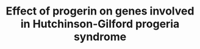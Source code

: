 ---
annotations:
- type: Pathway Ontology
  value: disease pathway
- type: Disease Ontology
  value: progeria
authors:
- Lorasimons
- DeSl
- Fehrhart
- Eweitz
communities:
- RareDiseases
description: The effect of progerin on the involved genes in HGPS. Each coloured box
  shows a different element of the pathway. The red box on the upper right shows that
  upregulation of the p53 pathway leads to apoptosis and senescence. The box beneath
  the red one, the purple one, indicates the inhibition of the Wnt pathway by progerin
  which results in bone abnormalities. The blue box portraits the epigenetic changes
  done by heterochromatin and euchromatin silencing. The green box shows that progerin
  activates SKIP which stimulates the Notch signaling pathway. The orange box surrounds
  the Mi-2/NuRD complex which is depleted by progerin leading mainly to epigenetic
  changes. The final yellow box shows the inhibition of SERBP1 by progerin resulting
  in dysfunctional adipose tissue. Legend shows basic and MIM-interactions and indication
  for methylation.
last-edited: 2021-05-09
organisms:
- Homo sapiens
redirect_from:
- /index.php/Pathway:WP4320
- /instance/WP4320
schema-jsonld:
- '@context': https://schema.org/
  '@id': https://wikipathways.github.io/pathways/WP4320.html
  '@type': Dataset
  creator:
    '@type': Organization
    name: WikiPathways
  description: The effect of progerin on the involved genes in HGPS. Each coloured
    box shows a different element of the pathway. The red box on the upper right shows
    that upregulation of the p53 pathway leads to apoptosis and senescence. The box
    beneath the red one, the purple one, indicates the inhibition of the Wnt pathway
    by progerin which results in bone abnormalities. The blue box portraits the epigenetic
    changes done by heterochromatin and euchromatin silencing. The green box shows
    that progerin activates SKIP which stimulates the Notch signaling pathway. The
    orange box surrounds the Mi-2/NuRD complex which is depleted by progerin leading
    mainly to epigenetic changes. The final yellow box shows the inhibition of SERBP1
    by progerin resulting in dysfunctional adipose tissue. Legend shows basic and
    MIM-interactions and indication for methylation.
  keywords:
  - HDAC2
  - SUV39H1
  - TP53
  - LEF1
  - Histone H3.1
  - KDM1A
  - RBBP4
  - RB1
  - MTA2
  - MTA1
  - Progerin
  - p53 pathway
  - CBX1
  - Histone H3.2
  - CBX5
  - Histone H3.3
  - MBD3
  - MBD2
  - CHD4
  - HDAC1
  - CHD3
  - MTA3
  - RBBP7
  - E2F1
  - SKIP
  - Notch signaling
  - CBX3
  - Wnt pathway
  - SREBF1
  license: CC0
  name: Effect of progerin on genes involved in Hutchinson-Gilford progeria syndrome
seo: CreativeWork
title: Effect of progerin on genes involved in Hutchinson-Gilford progeria syndrome
wpid: WP4320
---